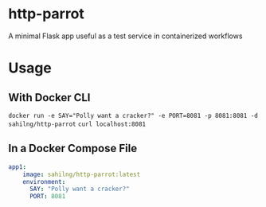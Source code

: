 # http-parrot

A minimal Flask app useful as a test service in containerized workflows

# Usage

## With Docker CLI

`docker run -e SAY="Polly want a cracker?" -e PORT=8081 -p 8081:8081 -d sahilng/http-parrot`
`curl localhost:8081`

## In a Docker Compose File

```yaml
app1:
    image: sahilng/http-parrot:latest
    environment:
      SAY: "Polly want a cracker?"
      PORT: 8081
```
